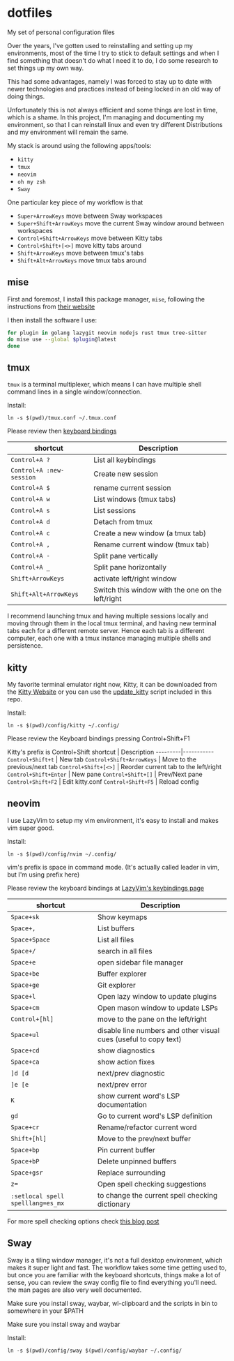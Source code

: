 # dotfiles

My set of personal configuration files

Over the years, I've gotten used to reinstalling and setting up my environments,
most of the time I try to stick to default settings and when I find something that
doesn't do what I need it to do, I do some research to set things up my own way.

This had some advantages, namely I was forced to stay up to date with newer
technologies and practices instead of being locked in an old way of doing things.

Unfortunately this is not always efficient and some things are lost in time,
which is a shame. In this project, I'm managing and documenting my environment,
so that I can reinstall linux and even try different Distributions and my
environment will remain the same.

My stack is around using the following apps/tools:

- `kitty`
- `tmux`
- `neovim`
- `oh my zsh`
- `Sway`

One particular key piece of my workflow is that

- `Super+ArrowKeys` move between Sway workspaces
- `Super+Shift+ArrowKeys` move the current Sway window around between workspaces
- `Control+Shift+ArrowKeys` move between Kitty tabs
- `Control+Shift+[<>]` move kitty tabs around 
- `Shift+ArrowKeys` move between tmux's tabs
- `Shift+Alt+ArrowKeys` move tmux tabs around

## mise

First and foremost, I install this package manager, `mise`, following the instructions from
[their website](https://mise.jdx.dev/getting-started.html)

I then install the software I use:

```bash
for plugin in golang lazygit neovim nodejs rust tmux tree-sitter
do mise use --global $plugin@latest
done
```

## tmux

`tmux` is a terminal multiplexer, which means I can have multiple shell command lines in a single window/connection.

Install:
```
ln -s $(pwd)/tmux.conf ~/.tmux.conf
```

Please review then
[keyboard bindings](https://github.com/gpakosz/.tmux?tab=readme-ov-file#bindings)

shortcut   | Description
-----------|-----------
`Control+A ?` | List all keybindings
`Control+A :new-session` | Create new session
`Control+A $` | rename current session
`Control+A w` | List windows (tmux tabs)
`Control+A s` | List sessions
`Control+A d` | Detach from tmux
`Control+A c` | Create a new window (a tmux tab)
`Control+A ,` | Rename current window (tmux tab)
`Control+A -` | Split pane vertically
`Control+A _` | Split pane horizontally
`Shift+ArrowKeys` | activate left/right window
`Shift+Alt+ArrowKeys` | Switch this window with the one on the left/right

I recommend launching tmux and having multiple sessions locally and moving through
them in the local tmux terminal, and having new terminal tabs each for a different
remote server. Hence each tab is a different computer, each one with a tmux instance
managing multiple shells and persistence.

## kitty

My favorite terminal emulator right now, Kitty, it can be downloaded from the
[Kitty Website](https://sw.kovidgoyal.net/kitty/binary/)
or you can use the [update_kitty](/update_kitty) script included in this repo.

Install:
```
ln -s $(pwd)/config/kitty ~/.config/
```

Please review the Keyboard bindings pressing Control+Shift+F1

Kitty's prefix is Control+Shift
shortcut | Description
---------|-----------
`Control+Shift+t` | New tab
`Control+Shift+ArrowKeys` | Move to the previous/next tab
`Control+Shift+[<>]` | Reorder current tab to the left/right
`Control+Shift+Enter` | New pane
`Control+Shift+[]` | Prev/Next pane
`Control+Shift+F2` | Edit kitty.conf
`Control+Shift+F5` | Reload config

## neovim

I use LazyVim to setup my vim environment, it's easy to install and makes vim super good.

Install:
```
ln -s $(pwd)/config/nvim ~/.config/
```

vim's prefix is space in command mode. (It's actually called leader in vim,
but I'm using prefix here)

Please review the keyboard bindings at [LazyVim's keybindings page](https://www.lazyvim.org/keymaps)

shortcut | Description
---------|-----------
`Space+sk` | Show keymaps
`Space+,` | List buffers
`Space+Space` | List all files
`Space+/` | search in all files
`Space+e` | open sidebar file manager
`Space+be` | Buffer explorer
`Space+ge` | Git explorer
`Space+l` | Open lazy window to update plugins
`Space+cm` | Open mason window to update LSPs
`Control+[hl]` | move to the pane on the left/right
`Space+ul` | disable line numbers and other visual cues (useful to copy text)
`Space+cd` | show diagnostics
`Space+ca` | show action fixes
`]d [d` | next/prev diagnostic
`]e [e` | next/prev error
`K` | show current word's LSP documentation
`gd` | Go to current word's LSP definition
`Space+cr` | Rename/refactor current word
`Shift+[hl]` | Move to the prev/next buffer
`Space+bp` | Pin current buffer
`Space+bP` | Delete unpinned buffers
`Space+gsr` | Replace surrounding
`z=` | Open spell checking suggestions
`:setlocal spell spelllang=es_mx` | to change the current spell checking dictionary

For more spell checking options check [this blog post](https://johncodes.com/posts/2023/02-25-nvim-spell/)

## Sway

Sway is a tiling window manager, it's not a full desktop environment, which makes it super light and fast.
The workflow takes some time getting used to, but once you are familiar with the keyboard shortcuts, things make
a lot of sense, you can review the sway config file to find everything you'll need. the man pages are also 
very well documented.

Make sure you install sway, waybar, wl-clipboard and the scripts in bin to somewhere in your $PATH

Make sure you install sway and waybar


Install:
```
ln -s $(pwd)/config/sway $(pwd)/config/waybar ~/.config/
```

